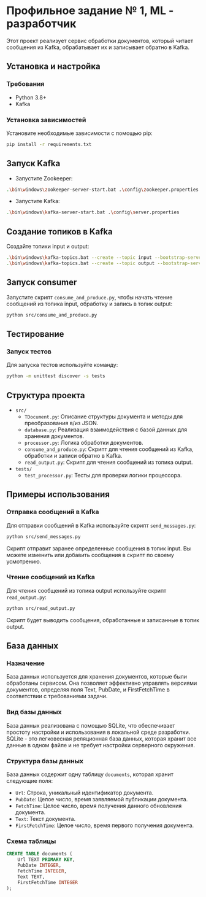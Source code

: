 # Профильное задание № 1, ML - разработчик

Этот проект реализует сервис обработки документов, который читает сообщения из Kafka, обрабатывает их и записывает
обратно в Kafka.

## Установка и настройка

### Требования

- Python 3.8+
- Kafka

### Установка зависимостей

Установите необходимые зависимости с помощью pip:

```bash
pip install -r requirements.txt
```

## Запуск Kafka

- Запустите Zookeeper:

```bash
.\bin\windows\zookeeper-server-start.bat .\config\zookeeper.properties
```

- Запустите Kafka:

```bash
.\bin\windows\kafka-server-start.bat .\config\server.properties
```

## Создание топиков в Kafka

Создайте топики input и output:

```bash
.\bin\windows\kafka-topics.bat --create --topic input --bootstrap-server localhost:9092
.\bin\windows\kafka-topics.bat --create --topic output --bootstrap-server localhost:9092
```

## Запуск consumer

Запустите скрипт `consume_and_produce.py`, чтобы начать чтение сообщений из топика input, обработку и запись в топик
output:

```bash
python src/consume_and_produce.py
```
## Тестирование
### Запуск тестов
Для запуска тестов используйте команду:

```bash
python -m unittest discover -s tests
```

## Структура проекта
- `src/`
    - `TDocument.py`: Описание структуры документа и методы для преобразования в/из JSON.
    - `database.py`: Реализация взаимодействия с базой данных для хранения документов.
    - `processor.py`: Логика обработки документов.
    - `consume_and_produce.py`: Скрипт для чтения сообщений из Kafka, обработки и записи обратно в Kafka.
    - `read_output.py`: Скрипт для чтения сообщений из топика output.
- `tests/`
  - `test_processor.py`: Тесты для проверки логики процессора.

## Примеры использования
### Отправка сообщений в Kafka
Для отправки сообщений в Kafka используйте скрипт `send_messages.py`:

```bash
python src/send_messages.py
```
Скрипт отправит заранее определенные сообщения в топик input. Вы можете изменить или добавить сообщения в скрипт по своему усмотрению.

### Чтение сообщений из Kafka
Для чтения сообщений из топика output используйте скрипт `read_output.py`:

```bash
python src/read_output.py
```
Скрипт будет выводить сообщения, обработанные и записанные в топик output.

## База данных
### Назначение
База данных используется для хранения документов, которые были обработаны сервисом. Она позволяет эффективно управлять версиями документов, определяя поля Text, PubDate, и FirstFetchTime в соответствии с требованиями задачи.
### Вид базы данных
База данных реализована с помощью SQLite, что обеспечивает простоту настройки и использования в локальной среде разработки. SQLite - это легковесная реляционная база данных, которая хранит все данные в одном файле и не требует настройки серверного окружения.
### Структура базы данных
База данных содержит одну таблицу `documents`, которая хранит следующие поля:

- `Url`: Строка, уникальный идентификатор документа.
- `PubDate`: Целое число, время заявляемой публикации документа.
- `FetchTime`: Целое число, время получения данного обновления документа.
- `Text`: Текст документа.
- `FirstFetchTime`: Целое число, время первого получения документа.
### Схема таблицы
```sql
CREATE TABLE documents (
    Url TEXT PRIMARY KEY,
    PubDate INTEGER,
    FetchTime INTEGER,
    Text TEXT,
    FirstFetchTime INTEGER
);
```
